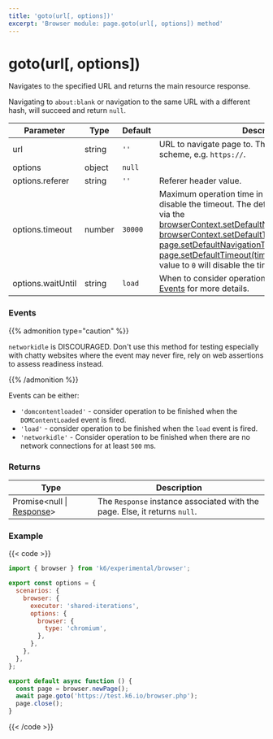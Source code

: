 ```yaml
---
title: 'goto(url[, options])'
excerpt: 'Browser module: page.goto(url[, options]) method'
---
```


# goto(url[, options])

Navigates to the specified URL and returns the main resource response.

Navigating to `about:blank` or navigation to the same URL with a different hash, will succeed and return `null`.

<TableWithNestedRows>

| Parameter         | Type   | Default | Description                                                                                                                                                                                                                                                                                                                                                                                                                                                                                                                                                                                                                                                                    |
| ----------------- | ------ | ------- | ------------------------------------------------------------------------------------------------------------------------------------------------------------------------------------------------------------------------------------------------------------------------------------------------------------------------------------------------------------------------------------------------------------------------------------------------------------------------------------------------------------------------------------------------------------------------------------------------------------------------------------------------------------------------------ |
| url               | string | `''`    | URL to navigate page to. The url should include scheme, e.g. `https://`.                                                                                                                                                                                                                                                                                                                                                                                                                                                                                                                                                                                                       |
| options           | object | `null`  |                                                                                                                                                                                                                                                                                                                                                                                                                                                                                                                                                                                                                                                                                |
| options.referer   | string | `''`    | Referer header value.                                                                                                                                                                                                                                                                                                                                                                                                                                                                                                                                                                                                                                                          |
| options.timeout   | number | `30000` | Maximum operation time in milliseconds. Pass `0` to disable the timeout. The default value can be changed via the [browserContext.setDefaultNavigationTimeout(timeout)](/javascript-api/k6-experimental/browser/browsercontext/setdefaultnavigationtimeout/), [browserContext.setDefaultTimeout(timeout)](/javascript-api/k6-experimental/browser/browsercontext/setdefaulttimeout/), [page.setDefaultNavigationTimeout(timeout)](/javascript-api/k6-experimental/browser/page/setdefaultnavigationtimeout/) or [page.setDefaultTimeout(timeout)](/javascript-api/k6-experimental/browser/page/setdefaulttimeout/) methods. Setting the value to `0` will disable the timeout. |
| options.waitUntil | string | `load`  | When to consider operation to have succeeded. See [Events](#events) for more details.                                                                                                                                                                                                                                                                                                                                                                                                                                                                                                                                                                                          |

</TableWithNestedRows>

### Events

 {{% admonition type="caution" %}}

`networkidle` is DISCOURAGED. Don't use this method for testing especially with chatty websites where the event may never fire, rely on web assertions to assess readiness instead.

  {{% /admonition %}}

Events can be either:

- `'domcontentloaded'` - consider operation to be finished when the `DOMContentLoaded` event is fired.
- `'load'` - consider operation to be finished when the `load` event is fired.
- `'networkidle'` - Consider operation to be finished when there are no network connections for at least `500` ms.

### Returns

| Type                                                                           | Description                                                                |
| ------------------------------------------------------------------------------ | -------------------------------------------------------------------------- |
| Promise<null \| [Response](/javascript-api/k6-experimental/browser/response/)> | The `Response` instance associated with the page. Else, it returns `null`. |

### Example

{{< code >}}

```javascript
import { browser } from 'k6/experimental/browser';

export const options = {
  scenarios: {
    browser: {
      executor: 'shared-iterations',
      options: {
        browser: {
          type: 'chromium',
        },
      },
    },
  },
};

export default async function () {
  const page = browser.newPage();
  await page.goto('https://test.k6.io/browser.php');
  page.close();
}
```

{{< /code >}}
